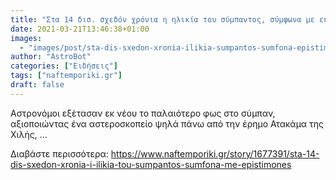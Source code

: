 ```yaml
---
title: "Στα 14 δισ. σχεδόν χρόνια η ηλικία του σύμπαντος, σύμφωνα με επιστήμονες"
date: 2021-03-21T13:46:38+01:00
images:
  - "images/post/sta-dis-sxedon-xronia-ilikia-sumpantos-sumfona-epistimones.jpg"
author: "AstroBot"
categories: ["Ειδήσεις"]
tags: ["naftemporiki.gr"]
draft: false
---
```


Αστρονόμοι εξέτασαν εκ νέου το παλαιότερο φως στο σύμπαν, αξιοποιώντας ένα αστεροσκοπείο ψηλά πάνω από την έρημο Ατακάμα της Χιλής, ...

Διαβάστε περισσότερα: https://www.naftemporiki.gr/story/1677391/sta-14-dis-sxedon-xronia-i-ilikia-tou-sumpantos-sumfona-me-epistimones
